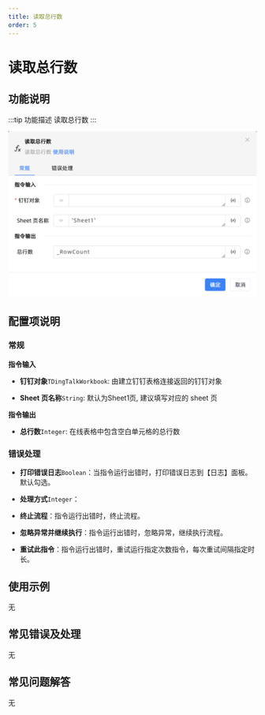 ```yaml
---
title: 读取总行数
order: 5
---
```


# 读取总行数

## 功能说明

:::tip 功能描述
读取总行数
:::

![读取总行数](../../../../assets/读取总行数_command.png)

## 配置项说明

### 常规

**指令输入**

- **钉钉对象**`TDingTalkWorkbook`: 由建立钉钉表格连接返回的钉钉对象

- **Sheet 页名称**`String`: 默认为Sheet1页, 建议填写对应的 sheet 页


**指令输出**

- **总行数**`Integer`: 在线表格中包含空白单元格的总行数

### 错误处理

- **打印错误日志**`Boolean`：当指令运行出错时，打印错误日志到【日志】面板。默认勾选。

- **处理方式**`Integer`：

 - **终止流程**：指令运行出错时，终止流程。

 - **忽略异常并继续执行**：指令运行出错时，忽略异常，继续执行流程。

 - **重试此指令**：指令运行出错时，重试运行指定次数指令，每次重试间隔指定时长。

## 使用示例
无

## 常见错误及处理

无

## 常见问题解答

无

